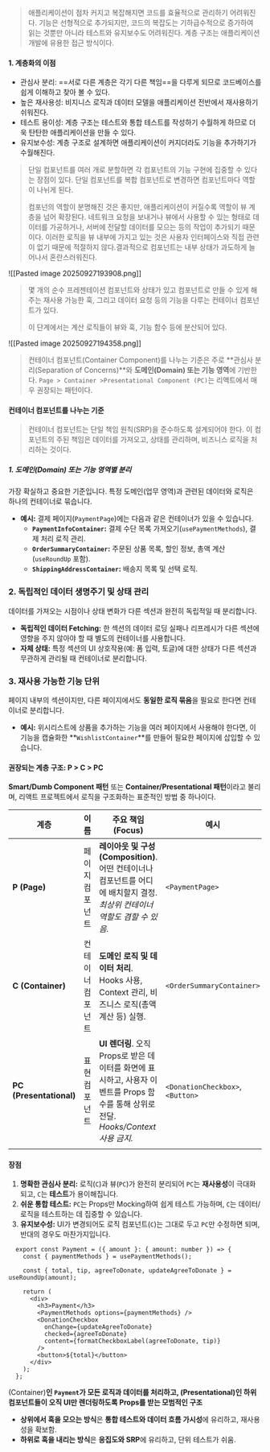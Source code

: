 > 애플리케이션이 점차 커지고 복잡해지면 코드를 효율적으로 관리하기 어려워진다.
> 기능은 선형적으로 추가되지만, 코드의 복잡도는 기하급수적으로 증가하여 읽는 것뿐만 아니라 테스트와 유지보수도 어려워진다. 계층 구조는 애플리케이션 개발에 유용한 접근 방식이다.

#### 1. 계층화의 이점

- 관심사 분리: ==서로 다른 계층은 각기 다른 책임==을 다루게 되므로 코드베이스를 쉽게 이해하고 찾아 볼 수 있다.
- 높은 재사용성: 비지니스 로직과 데이터 모델을 애플리케이션 전반에서 재사용하기 쉬워진다.
- 테스트 용이성: 계층 구조는 테스트와 통합 테스트를 작성하기 수월하게 하므로 더욱 탄탄한 애플리케이션을 만들 수 있다.
- 유지보수성: 계층 구조로 설계하면 애플리케이션이 커지더라도 기능을 추가하기가 수월해진다.

> 단일 컴포넌트를 여러 개로 분할하면 각 컴포넌트의 기능 구현에 집중할 수 있다는 장점이 있다.
> 단일 컴포넌트를 복합 컴포넌트로 변경하면 컴포넌트마다 역할이 나뉘게 된다.
> 
> 컴포넌의 역할이 분명해진 것은 좋지만, 애플리케이션이 커질수록 역할이 뷰 계층을 넘어 확장된다.
> 네트워크 요청을 보내거나 뷰에서 사용할 수 있는 형태로 데이터를 가공하거나, 서버에 전달할 데이터를 모으는 등의 작업이 추가되기 때문이다. 이러한 로직을 뷰 내부에 가지고 있는 것은 사용자 인터페이스와 직접 관련이 없기 때문에 적절하지 않다.결과적으로 컴포넌트는 내부 상태가 과도하게 늘어나서 혼란스러워진다.


![[Pasted image 20250927193908.png]]

>몇 개의 순수 프레젠테이션 컴포넌트와 상태가 있고 컴포넌트로 만들 수 있게 해주는 재사용 가능한 훅, 그리고 데이터 요청 등의 기능을 다루는 컨테이너 컴포넌트가 있다.
>
>이 단계에서는 계산 로직들이 뷰와 훅, 기능 함수 등에 분산되어 있다.

![[Pasted image 20250927194358.png]]

> 컨테이너 컴포넌트(Container Component)를 나누는 기준은 주로 **관심사 분리(Separation of Concerns)**와 **도메인(Domain) 또는 기능 영역**에 기반한다.  `Page > Container >Presentational Component (PC)`는 리액트에서 매우 권장되는 패턴이다.

#### 컨테이너 컴포넌트를 나누는 기준

> 컨테이너 컴포넌트는 단일 책임 원칙(SRP)을 준수하도록 설계되어야 한다. 이 컴포넌트의 주된 책임은 데이터를 가져오고, 상태를 관리하며, 비즈니스 로직을 처리하는 것이다.

##### 1. 도메인(Domain) 또는 기능 영역별 분리

가장 확실하고 중요한 기준입니다. 특정 도메인(업무 영역)과 관련된 데이터와 로직은 하나의 컨테이너로 묶습니다.

- **예시:** 결제 페이지(`PaymentPage`)에는 다음과 같은 컨테이너가 있을 수 있습니다.
    - **`PaymentInfoContainer`:** 결제 수단 목록 가져오기(`usePaymentMethods`), 결제 처리 로직 관리.
    - **`OrderSummaryContainer`:** 주문된 상품 목록, 할인 정보, 총액 계산(`useRoundUp` 포함).
    - **`ShippingAddressContainer`:** 배송지 목록 및 선택 로직.
        

### 2. 독립적인 데이터 생명주기 및 상태 관리

데이터를 가져오는 시점이나 상태 변화가 다른 섹션과 완전히 독립적일 때 분리합니다.

- **독립적인 데이터 Fetching:** 한 섹션의 데이터 로딩 실패나 리프레시가 다른 섹션에 영향을 주지 않아야 할 때 별도의 컨테이너를 사용합니다.
- **자체 상태:** 특정 섹션의 UI 상호작용(예: 폼 입력, 토글)에 대한 상태가 다른 섹션과 무관하게 관리될 때 컨테이너로 분리합니다.

### 3. 재사용 가능한 기능 단위

페이지 내부의 섹션이지만, 다른 페이지에서도 **동일한 로직 묶음**을 필요로 한다면 컨테이너로 분리합니다.
- **예시:** 위시리스트에 상품을 추가하는 기능을 여러 페이지에서 사용해야 한다면, 이 기능을 캡슐화한 **`WishlistContainer`**를 만들어 필요한 페이지에 삽입할 수 있습니다.
#### 권장되는 계층 구조: P > C > PC

 **Smart/Dumb Component 패턴** 또는 **Container/Presentational 패턴**이라고 불리며, 리액트 프로젝트에서 로직을 구조화하는 표준적인 방법 중 하나이다.

| 계층                      | 이름        | 주요 책임 (Focus)                                                                                | 예시                               |
| ----------------------- | --------- | -------------------------------------------------------------------------------------------- | -------------------------------- |
| **P (Page)**            | 페이지 컴포넌트  | **레이아웃 및 구성(Composition)**. 어떤 컨테이너나 컴포넌트를 어디에 배치할지 결정. _최상위 컨테이너 역할도 겸할 수 있음._              | `<PaymentPage>`                  |
| **C (Container)**       | 컨테이너 컴포넌트 | **도메인 로직 및 데이터 처리**. Hooks 사용, Context 관리, 비즈니스 로직(총액 계산 등) 실행.                              | `<OrderSummaryContainer>`        |
| **PC (Presentational)** | 표현 컴포넌트   | **UI 렌더링**. 오직 Props로 받은 데이터를 화면에 표시하고, 사용자 이벤트를 Props 함수를 통해 상위로 전달. _Hooks/Context 사용 금지._ | `<DonationCheckbox>`, `<Button>` |
|                         |           |                                                                                              |                                  |

#### 장점

1. **명확한 관심사 분리:** 로직(`C`)과 뷰(`PC`)가 완전히 분리되어 `PC`는 **재사용성**이 극대화되고, `C`는 **테스트**가 용이해집니다.
2. **쉬운 통합 테스트:** `PC`는 Props만 Mocking하여 쉽게 테스트 가능하며, `C`는 데이터/로직을 테스트하는 데 집중할 수 있습니다.
3. **유지보수성:** UI가 변경되어도 로직 컴포넌트(`C`)는 그대로 두고 `PC`만 수정하면 되며, 반대의 경우도 마찬가지입니다.

``` tsx
  export const Payment = ({ amount }: { amount: number }) => {
    const { paymentMethods } = usePaymentMethods();
  
    const { total, tip, agreeToDonate, updateAgreeToDonate } = useRoundUp(amount);
  
    return (
      <div>
        <h3>Payment</h3>
        <PaymentMethods options={paymentMethods} />
        <DonationCheckbox
          onChange={updateAgreeToDonate}
          checked={agreeToDonate}
          content={formatCheckboxLabel(agreeToDonate, tip)}
        />
        <button>${total}</button>
      </div>
    );
  };
```

(Container)**인 `Payment`가 모든 로직과 데이터를 처리하고, (Presentational)인 하위 컴포넌트들이 오직 UI만 렌더링하도록 Props를 받는 모범적인 구조**

- **상위에서 훅을 모으는 방식**은 **통합 테스트와 데이터 흐름 가시성**에 유리하고, 재사용성을 확보함.
- **하위로 훅을 내리는 방식**은 **응집도와 SRP**에 유리하고, 단위 테스트가 쉬움.